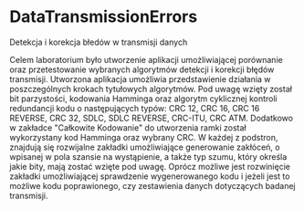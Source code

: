 # DataTransmissionErrors
Detekcja i korekcja błedów w transmisji danych

Celem laboratorium było utworzenie aplikacji umożliwiającej porównanie oraz przetestowanie wybranych algorytmów detekcji i korekcji błędów transmisji. Utworzona aplikacja umożliwia przedstawienie działania w poszczególnych krokach tytułowych algorytmów. Pod uwagę wzięty został bit parzystości, kodowania Hamminga oraz algorytm cyklicznej kontroli redundancji kodu o następujących typów: 
CRC 12, CRC 16, CRC 16 REVERSE, CRC 32, SDLC, SDLC REVERSE, CRC-ITU, CRC ATM. Dodatkowo w zakładce "Całkowite Kodowanie" do utworzenia ramki został wykorzystany kod Hamminga oraz wybrany CRC. W każdej z podstron, znajdują się rozwijalne zakładki umożliwiające generowanie zakłóceń, o wpisanej w pola szansie na wystąpienie, a także typ szumu, który określa jakie bity, mają zostać wzięte pod uwagę. Oprócz możliwe jest rozwinięcie zakładki umożliwiającej sprawdzenie wygenerowanego kodu i jeżeli jest to możliwe kodu poprawionego, czy zestawienia danych dotyczących badanej transmisji. 

